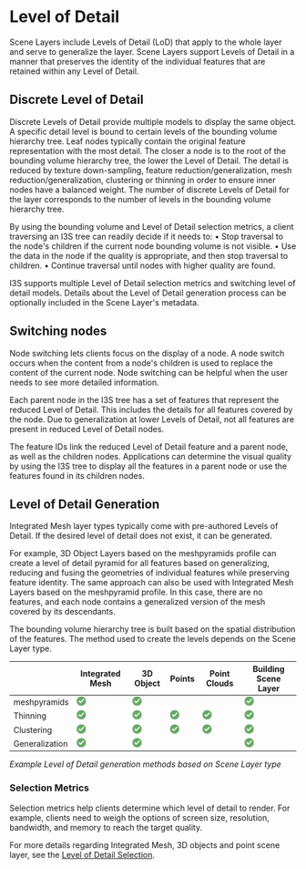 # Level of Detail

Scene Layers include Levels of Detail (LoD) that apply to the whole layer and serve to generalize the layer. Scene Layers support Levels of Detail in a manner that preserves the identity of the individual features that are retained within any Level of Detail. 

## Discrete Level of Detail

Discrete Levels of Detail provide multiple models to display the same object. A specific detail level is bound to certain levels of the bounding volume hierarchy tree. Leaf nodes typically contain the original feature representation with the most detail. The closer a node is to the root of the bounding volume hierarchy tree, the lower the Level of Detail. The detail is reduced by texture down-sampling, feature reduction/generalization, mesh reduction/generalization, clustering or thinning in order to ensure inner nodes have a balanced weight. The number of discrete Levels of Detail for the layer corresponds to the number of levels in the bounding volume hierarchy tree.

By using the bounding volume and Level of Detail selection metrics, a client traversing an I3S tree can readily decide if it needs to:
•	Stop traversal to the node's children if the current node bounding volume is not visible.
•	Use the data in the node if the quality is appropriate, and then stop traversal to children.
•	Continue traversal until nodes with higher quality are found.

I3S supports multiple Level of Detail selection metrics and switching level of detail models. Details about the Level of Detail generation process can be optionally included in the Scene Layer's metadata.


## Switching nodes

Node switching lets clients focus on the display of a node. A node switch occurs when the content from a node's children is used to replace the content of the current node. Node switching can be helpful when the user needs to see more detailed information.

Each parent node in the I3S tree has a set of features that represent the reduced Level of Detail. This includes the details for all features covered by the node. Due to generalization at lower Levels of Detail, not all features are present in reduced Level of Detail nodes.

The feature IDs link the reduced Level of Detail feature and a parent node, as well as the children nodes. Applications can determine the visual quality by using the I3S tree to display all the features in a parent node or use the features found in its children nodes.


## Level of Detail Generation

Integrated Mesh layer types typically come with pre-authored Levels of Detail.  If the desired level of detail does not exist, it can be generated.

For example, 3D Object Layers based on the meshpyramids profile can create a level of detail pyramid for all features based on generalizing, reducing and fusing the geometries of individual features while preserving feature identity. The same approach can also be used with Integrated Mesh Layers based on the meshpyramid profile.  In this case, there are no features, and each node contains a generalized version of the mesh covered by its descendants.

The bounding volume hierarchy tree is built based on the spatial distribution of the features.  The method used to create the levels depends on the Scene Layer type.

| &nbsp;         |Integrated Mesh  | 3D Object                    | Points                       | Point Clouds                 | Building Scene Layer         |
| -------------- | ----------------|---------------------------- | ---------------------------- | ---------------------------- | ---------------------------- |
| meshpyramids   | ![yes](images/checkmark.png) |![yes](images/checkmark.png) | &nbsp;                       | &nbsp;                       | ![yes](images/checkmark.png) |
| Thinning       | ![yes](images/checkmark.png) |![yes](images/checkmark.png) | ![yes](images/checkmark.png) | ![yes](images/checkmark.png) | ![yes](images/checkmark.png) |
| Clustering     | ![yes](images/checkmark.png) |![yes](images/checkmark.png) | ![yes](images/checkmark.png) | ![yes](images/checkmark.png) | ![yes](images/checkmark.png) |
| Generalization | ![yes](images/checkmark.png) |![yes](images/checkmark.png) | &nbsp;                       | &nbsp;                       | ![yes](images/checkmark.png) |

*Example Level of Detail generation methods based on Scene Layer type*

### Selection Metrics

Selection metrics help clients determine which level of detail to render.  For example, clients need to weigh the options of screen size, resolution, bandwidth, and memory to reach the target quality.  

For more details regarding Integrated Mesh, 3D objects and point scene layer, see the [Level of Detail Selection](../docs/1.7/lodSelection.cmn.md).